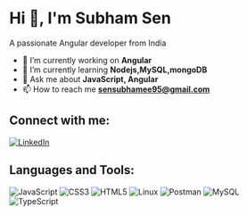 # Hi 👋, I'm Subham Sen

A passionate Angular developer from India

- 🔧 I’m currently working on **Angular**
- 🌱 I’m currently learning **Nodejs,MySQL,mongoDB**
- 💬 Ask me about **JavaScript, Angular**
- 📫 How to reach me **sensubhamee95@gmail.com**
<!---
- ⚡ Fun fact: **Exploring the codeverse! 🚗 Once road-tripped to a hidden village! Happy coding & discovering,**--->

## Connect with me:
[![LinkedIn](https://img.shields.io/badge/LinkedIn-blue?style=flat&logo=linkedin)](https://www.linkedin.com/in/subham-sen-12040b192/)
<!---
[![Instagram](https://img.shields.io/badge/Instagram-E4405F?style=flat&logo=instagram&logoColor=white)](https://www.instagram.com/yourusername)
[![Dev](https://img.shields.io/badge/Dev.to-0A0A0A?style=flat&logo=dev.to&logoColor=white)](https://dev.to/yourusername)
--->
## Languages and Tools:
![JavaScript](https://img.shields.io/badge/JavaScript-F7DF1E?style=flat&logo=javascript)
![CSS3](https://img.shields.io/badge/CSS3-1572B6?style=flat&logo=css3)
![HTML5](https://img.shields.io/badge/HTML5-E34F26?style=flat&logo=html5)
![Linux](https://img.shields.io/badge/Linux-FCC624?style=flat&logo=linux)
![Postman](https://img.shields.io/badge/Postman-FF6C37?style=flat&logo=postman)
![MySQL](https://img.shields.io/badge/MySQL-4479A1?style=flat&logo=mysql)
![TypeScript](https://img.shields.io/badge/TypeScript-007ACC?style=flat&logo=typescript)
<!---
![AWS](https://img.shields.io/badge/AWS-232F3E?style=flat&logo=amazon-aws)
![C](https://img.shields.io/badge/C-00599C?style=flat&logo=c)
![C++](https://img.shields.io/badge/C++-00599C?style=flat&logo=c%2B%2B)
![Docker](https://img.shields.io/badge/Docker-2496ED?style=flat&logo=docker)
![Express](https://img.shields.io/badge/Express-000000?style=flat&logo=express)
![Kubernetes](https://img.shields.io/badge/Kubernetes-326CE5?style=flat&logo=kubernetes)
![MongoDB](https://img.shields.io/badge/MongoDB-47A248?style=flat&logo=mongodb)
![NGINX](https://img.shields.io/badge/NGINX-009639?style=flat&logo=nginx)
![Node.js](https://img.shields.io/badge/Node.js-339933?style=flat&logo=node.js)
--->


<!---
sensubhamee95/sensubhamee95 is a ✨ special ✨ repository because its `README.md` (this file) appears on your GitHub profile.
You can click the Preview link to take a look at your changes.
--->
